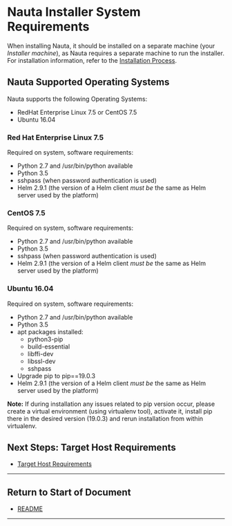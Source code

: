 # Nauta Installer System Requirements 

When installing Nauta, it should be installed on a separate machine (your _Installer machine_), as Nauta requires a separate machine to run the installer. For installation information, refer to the [Installation Process](../Installation_Process/IP.md).

## Nauta Supported Operating Systems

Nauta supports the following Operating Systems: 
  * RedHat Enterprise Linux 7.5 or CentOS 7.5
  * Ubuntu 16.04
   
### Red Hat Enterprise Linux 7.5

Required on system, software requirements:
  * Python 2.7 and /usr/bin/python available
  * Python 3.5
  * sshpass (when password authentication is used)
  * Helm 2.9.1 (the version of a Helm client _must be_ the same as Helm server used by the platform)
   
### CentOS 7.5

Required on system, software requirements:
  * Python 2.7 and /usr/bin/python available
  * Python 3.5
  * sshpass (when password authentication is used)
  * Helm 2.9.1 (the version of a Helm client _must be_ the same as Helm server used by the platform)
  
### Ubuntu 16.04

Required on system, software requirements:
  * Python 2.7 and /usr/bin/python available
  * Python 3.5
  * apt packages installed:
    - python3-pip
    - build-essential
    - libffi-dev
    - libssl-dev
    - sshpass
  * Upgrade pip to pip==19.0.3
  * Helm 2.9.1 (the version of a Helm client _must be_ the same as Helm server used by the platform)

**Note:** If during installation any issues related to pip version occur, please create a virtual environment (using
virtualenv tool), activate it, install pip there in the desired version (19.0.3) and rerun installation
 from within virtualenv.

## Next Steps: Target Host Requirements

* [Target Host Requirements](../Target_Host_Requirements/THR.md)

----------------------

## Return to Start of Document

* [README](../README.md)

----------------------




